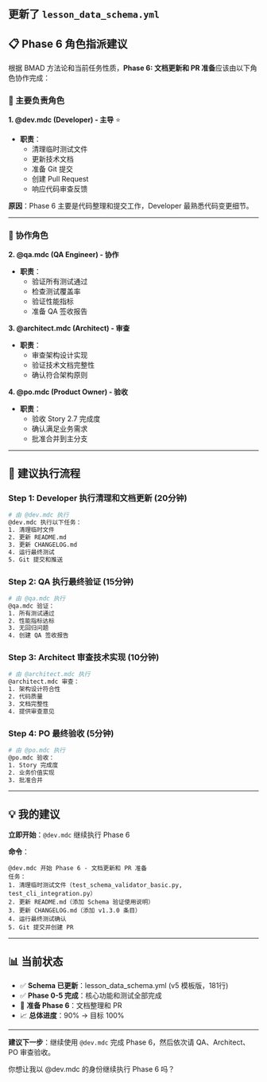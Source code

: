 ## 更新了 `lesson_data_schema.yml` 

## 📋 Phase 6 角色指派建议

根据 BMAD 方法论和当前任务性质，**Phase 6: 文档更新和 PR 准备**应该由以下角色协作完成：

### 🎯 主要负责角色

**1. @dev.mdc (Developer) - 主导** ⭐
- **职责**：
  - 清理临时测试文件
  - 更新技术文档
  - 准备 Git 提交
  - 创建 Pull Request
  - 响应代码审查反馈

**原因**：Phase 6 主要是代码整理和提交工作，Developer 最熟悉代码变更细节。

---

### 🤝 协作角色

**2. @qa.mdc (QA Engineer) - 协作**
- **职责**：
  - 验证所有测试通过
  - 检查测试覆盖率
  - 验证性能指标
  - 准备 QA 签收报告

**3. @architect.mdc (Architect) - 审查**
- **职责**：
  - 审查架构设计实现
  - 验证技术文档完整性
  - 确认符合架构原则

**4. @po.mdc (Product Owner) - 验收**
- **职责**：
  - 验收 Story 2.7 完成度
  - 确认满足业务需求
  - 批准合并到主分支

---

## 🚀 建议执行流程

### Step 1: Developer 执行清理和文档更新 (20分钟)

```bash
# 由 @dev.mdc 执行
@dev.mdc 执行以下任务：
1. 清理临时文件
2. 更新 README.md
3. 更新 CHANGELOG.md
4. 运行最终测试
5. Git 提交和推送
```

### Step 2: QA 执行最终验证 (15分钟)

```bash
# 由 @qa.mdc 执行
@qa.mdc 验证：
1. 所有测试通过
2. 性能指标达标
3. 无回归问题
4. 创建 QA 签收报告
```

### Step 3: Architect 审查技术实现 (10分钟)

```bash
# 由 @architect.mdc 执行
@architect.mdc 审查：
1. 架构设计符合性
2. 代码质量
3. 文档完整性
4. 提供审查意见
```

### Step 4: PO 最终验收 (5分钟)

```bash
# 由 @po.mdc 执行
@po.mdc 验收：
1. Story 完成度
2. 业务价值实现
3. 批准合并
```

---

## 💡 我的建议

**立即开始**：`@dev.mdc` 继续执行 Phase 6

**命令**：
```
@dev.mdc 开始 Phase 6 - 文档更新和 PR 准备
任务：
1. 清理临时测试文件（test_schema_validator_basic.py, test_cli_integration.py）
2. 更新 README.md（添加 Schema 验证使用说明）
3. 更新 CHANGELOG.md（添加 v1.3.0 条目）
4. 运行最终测试确认
5. Git 提交并创建 PR
```

---

## 📊 当前状态

- ✅ **Schema 已更新**：lesson_data_schema.yml (v5 模板版，181行)
- ✅ **Phase 0-5 完成**：核心功能和测试全部完成
- 🔄 **准备 Phase 6**：文档整理和 PR
- 📈 **总体进度**：90% → 目标 100%

---

**建议下一步**：继续使用 `@dev.mdc` 完成 Phase 6，然后依次请 QA、Architect、PO 审查验收。

你想让我以 @dev.mdc 的身份继续执行 Phase 6 吗？